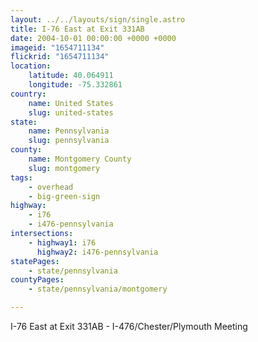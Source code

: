 ```yaml
---
layout: ../../layouts/sign/single.astro
title: I-76 East at Exit 331AB
date: 2004-10-01 00:00:00 +0000 +0000
imageid: "1654711134"
flickrid: "1654711134"
location:
    latitude: 40.064911
    longitude: -75.332861
country:
    name: United States
    slug: united-states
state:
    name: Pennsylvania
    slug: pennsylvania
county:
    name: Montgomery County
    slug: montgomery
tags:
    - overhead
    - big-green-sign
highway:
    - i76
    - i476-pennsylvania
intersections:
    - highway1: i76
      highway2: i476-pennsylvania
statePages:
    - state/pennsylvania
countyPages:
    - state/pennsylvania/montgomery

---
```

I-76 East at Exit 331AB - I-476/Chester/Plymouth Meeting
